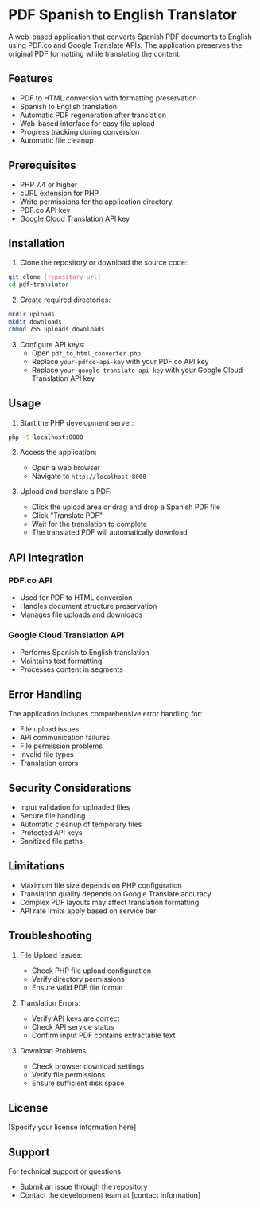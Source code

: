 # PDF Spanish to English Translator

A web-based application that converts Spanish PDF documents to English using PDF.co and Google Translate APIs. The application preserves the original PDF formatting while translating the content.

## Features

- PDF to HTML conversion with formatting preservation
- Spanish to English translation
- Automatic PDF regeneration after translation
- Web-based interface for easy file upload
- Progress tracking during conversion
- Automatic file cleanup

## Prerequisites

- PHP 7.4 or higher
- cURL extension for PHP
- Write permissions for the application directory
- PDF.co API key
- Google Cloud Translation API key

## Installation

1. Clone the repository or download the source code:
```bash
git clone [repository-url]
cd pdf-translator
```

2. Create required directories:
```bash
mkdir uploads
mkdir downloads
chmod 755 uploads downloads
```

3. Configure API keys:
   - Open `pdf_to_html_converter.php`
   - Replace `your-pdfco-api-key` with your PDF.co API key
   - Replace `your-google-translate-api-key` with your Google Cloud Translation API key

## Usage

1. Start the PHP development server:
```bash
php -S localhost:8000
```

2. Access the application:
   - Open a web browser
   - Navigate to `http://localhost:8000`

3. Upload and translate a PDF:
   - Click the upload area or drag and drop a Spanish PDF file
   - Click "Translate PDF"
   - Wait for the translation to complete
   - The translated PDF will automatically download


## API Integration

### PDF.co API
- Used for PDF to HTML conversion
- Handles document structure preservation
- Manages file uploads and downloads

### Google Cloud Translation API
- Performs Spanish to English translation
- Maintains text formatting
- Processes content in segments

## Error Handling

The application includes comprehensive error handling for:
- File upload issues
- API communication failures
- File permission problems
- Invalid file types
- Translation errors

## Security Considerations

- Input validation for uploaded files
- Secure file handling
- Automatic cleanup of temporary files
- Protected API keys
- Sanitized file paths

## Limitations

- Maximum file size depends on PHP configuration
- Translation quality depends on Google Translate accuracy
- Complex PDF layouts may affect translation formatting
- API rate limits apply based on service tier

## Troubleshooting

1. File Upload Issues:
   - Check PHP file upload configuration
   - Verify directory permissions
   - Ensure valid PDF file format

2. Translation Errors:
   - Verify API keys are correct
   - Check API service status
   - Confirm input PDF contains extractable text

3. Download Problems:
   - Check browser download settings
   - Verify file permissions
   - Ensure sufficient disk space

## License

[Specify your license information here]

## Support

For technical support or questions:
- Submit an issue through the repository
- Contact the development team at [contact information] 
